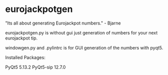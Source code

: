 # eurojackpotgen
 
"Its all about generating Eurojackpot numbers." - Bjarne

eurojackpotgen.py is without gui just generation of numbers for your next eurojackpot tip.

windowgen.py and .pylintrc is for GUI generation of the numbers with pyqt5.


Installed Packages:

PyQt5      5.13.2
PyQt5-sip  12.7.0


